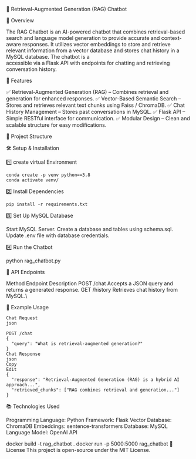 🧠 Retrieval-Augmented Generation (RAG) Chatbot

 📌 Overview
 
  The RAG Chatbot is an AI-powered chatbot that combines retrieval-based search and language model generation to provide accurate and context-aware responses. It     utilizes vector embeddings to store and retrieve relevant information from a vector database and stores chat history in a MySQL database. The chatbot is a  
  accessible via a Flask API with endpoints for chatting and retrieving conversation history.

🚀 Features

  ✅ Retrieval-Augmented Generation (RAG) – Combines retrieval and generation for enhanced responses.
  ✅ Vector-Based Semantic Search – Stores and retrieves relevant text chunks using Faiss / ChromaDB.
  ✅ Chat History Management – Stores past conversations in MySQL.
  ✅ Flask API – Simple RESTful interface for communication.
  ✅ Modular Design – Clean and scalable structure for easy modifications.





📂 Project Structure

 


🛠️ Setup & Installation

1️⃣ create virtual Environment
  
    conda create -p venv python==3.8
    conda activate venv/

2️⃣ Install Dependencies

    pip install -r requirements.txt

3️⃣ Set Up MySQL Database

  Start MySQL Server.
  Create a database and tables using schema.sql.
  Update .env file with database credentials.

4️⃣ Run the Chatbot

  python rag_chatbot.py


🔌 API Endpoints

  Method	Endpoint	Description
  POST	/chat	Accepts a JSON query and returns a generated response.
  GET	/history	Retrieves chat history from MySQL.\

🧪 Example Usage


    Chat Request
    json
    
    POST /chat
    {
      "query": "What is retrieval-augmented generation?"
    }
    Chat Response
    json
    Copy
    Edit
    {
      "response": "Retrieval-Augmented Generation (RAG) is a hybrid AI approach...",
      "retrieved_chunks": ["RAG combines retrieval and generation..."]
    }

📚 Technologies Used


  Programming Language: Python
  Framework: Flask
  Vector Database: ChromaDB
  Embeddings: sentence-transformers
  Database: MySQL
  Language Model: OpenAI API 




docker build -t rag_chatbot .
docker run -p 5000:5000 rag_chatbot
📜 License
This project is open-source under the MIT License.
